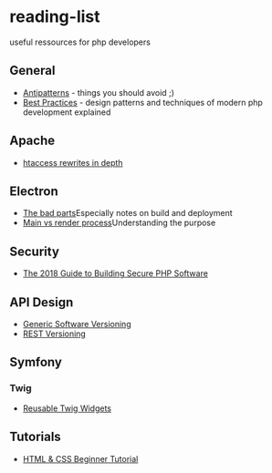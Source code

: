 # reading-list
useful ressources for php developers

## General

* [Antipatterns](https://sourcemaking.com/antipatterns) - things you should avoid ;)
* [Best Practices](https://www.phptherightway.com) - design patterns and techniques of modern php development explained

## Apache

* [htaccess rewrites in depth](https://serverfault.com/questions/214512/redirect-change-urls-or-redirect-http-to-https-in-apache-everything-you-ever)

## Electron
* [The bad parts](https://hackernoon.com/electron-the-bad-parts-2b710c491547)Especially notes on build and deployment
* [Main vs render process](https://medium.com/cameron-nokes/deep-dive-into-electrons-main-and-renderer-processes-7a9599d5c9e2)Understanding the purpose

## Security

* [The 2018 Guide to Building Secure PHP Software](https://paragonie.com/blog/2017/12/2018-guide-building-secure-php-software)


## API Design ##
* [Generic Software Versioning](https://semver.org)
* [REST Versioning](http://www.baeldung.com/rest-versioning)

## Symfony

### Twig

* [Reusable Twig Widgets](https://stackoverflow.com/questions/41792059/how-to-include-a-reusable-widget-in-symfony-twig)

## Tutorials

* [HTML & CSS Beginner Tutorial](https://internetingishard.com/html-and-css/)
